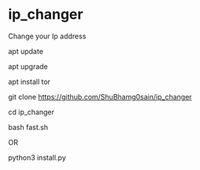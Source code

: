 # ip_changer
Change your Ip address

apt update

apt upgrade

apt install tor

git clone https://github.com/ShuBhamg0sain/ip_changer

cd ip_changer

bash fast.sh

OR

python3 install.py
